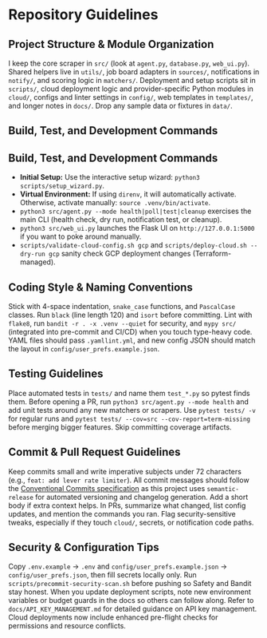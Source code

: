 # Repository Guidelines

## Project Structure & Module Organization

I keep the core scraper in `src/` (look at `agent.py`, `database.py`, `web_ui.py`). Shared helpers live in `utils/`, job board adapters in `sources/`, notifications in `notify/`, and scoring logic in `matchers/`. Deployment and setup scripts sit in `scripts/`, cloud deployment logic and provider-specific Python modules in `cloud/`, configs and linter settings in `config/`, web templates in `templates/`, and longer notes in `docs/`. Drop any sample data or fixtures in `data/`.

## Build, Test, and Development Commands

## Build, Test, and Development Commands

*   **Initial Setup:** Use the interactive setup wizard: `python3 scripts/setup_wizard.py`.
*   **Virtual Environment:** If using `direnv`, it will automatically activate. Otherwise, activate manually: `source .venv/bin/activate`.
*   `python3 src/agent.py --mode health|poll|test|cleanup` exercises the main CLI (health check, dry run, notification test, or cleanup).
*   `python3 src/web_ui.py` launches the Flask UI on `http://127.0.0.1:5000` if you want to poke around manually.
*   `scripts/validate-cloud-config.sh gcp` and `scripts/deploy-cloud.sh --dry-run gcp` sanity check GCP deployment changes (Terraform-managed).

## Coding Style & Naming Conventions

Stick with 4-space indentation, `snake_case` functions, and `PascalCase` classes. Run `black` (line length 120) and `isort` before committing. Lint with `flake8`, run `bandit -r . -x .venv --quiet` for security, and `mypy src/` (integrated into pre-commit and CI/CD) when you touch type-heavy code. YAML files should pass `.yamllint.yml`, and new config JSON should match the layout in `config/user_prefs.example.json`.

## Testing Guidelines

Place automated tests in `tests/` and name them `test_*.py` so pytest finds them. Before opening a PR, run `python3 src/agent.py --mode health` and add unit tests around any new matchers or scrapers. Use `pytest tests/ -v` for regular runs and `pytest tests/ --cov=src --cov-report=term-missing` before merging bigger features. Skip committing coverage artifacts.

## Commit & Pull Request Guidelines

Keep commits small and write imperative subjects under 72 characters (e.g., `feat: add lever rate limiter`). All commit messages should follow the [Conventional Commits specification](https://www.conventionalcommits.org/en/v1.0.0/) as this project uses `semantic-release` for automated versioning and changelog generation. Add a short body if extra context helps. In PRs, summarize what changed, list config updates, and mention the commands you ran. Flag security-sensitive tweaks, especially if they touch `cloud/`, secrets, or notification code paths.

## Security & Configuration Tips

Copy `.env.example` → `.env` and `config/user_prefs.example.json` → `config/user_prefs.json`, then fill secrets locally only. Run `scripts/precommit-security-scan.sh` before pushing so Safety and Bandit stay honest. When you update deployment scripts, note new environment variables or budget guards in the docs so others can follow along. Refer to `docs/API_KEY_MANAGEMENT.md` for detailed guidance on API key management. Cloud deployments now include enhanced pre-flight checks for permissions and resource conflicts.
